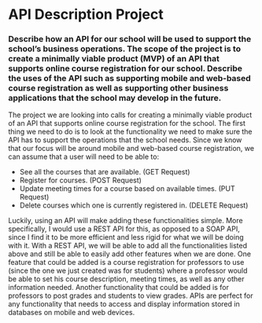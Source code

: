 # API Description Project

### Describe how an API for our school will be used to support the school’s business operations. The scope of the project is to create a minimally viable product (MVP) of an API that supports online course registration for our school. Describe the uses of the API such as supporting mobile and web-based course registration as well as supporting other business applications that the school may develop in the future.

The project we are looking into calls for creating a minimally viable product of an API that supports online course registration  for the school. The first thing we need to do is to look at the functionality we need to make sure the API has to support the operations that the school needs. Since we know that our focus will be around mobile and web-based course registration, we can assume that a user will need to be able to:  
- See all the courses that are available. (GET Request)
- Register for courses. (POST Request)
- Update meeting times for a course based on available times. (PUT Request)
- Delete courses which one is currently registered in. (DELETE Request)  
  
Luckily, using an API will make adding these functionalities simple. More specifically, I would use a REST API for this, as opposed to a SOAP API, since I find it to be more efficient and less rigid for what we will be doing with it. With a REST API, we will be able to add all the functionalities listed above and still be able to easily add other features when we are done. One feature that could be added is a course registration for professors to use (since the one we just created was for students) where a professor would be able to set his course description, meeting times,  as well as any other information needed. Another functionality that could be added is for professors to post grades and students to view grades. APIs are perfect for any functionality that needs to access and display information stored in databases on mobile and web devices.
